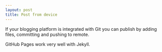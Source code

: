 ```yaml
---
layout: post
title: Post from device
---
```


If your blogging platform is integrated with Git you can publish by adding files, committing and pushing to remote. 

GitHub Pages work very well with Jekyll. 
